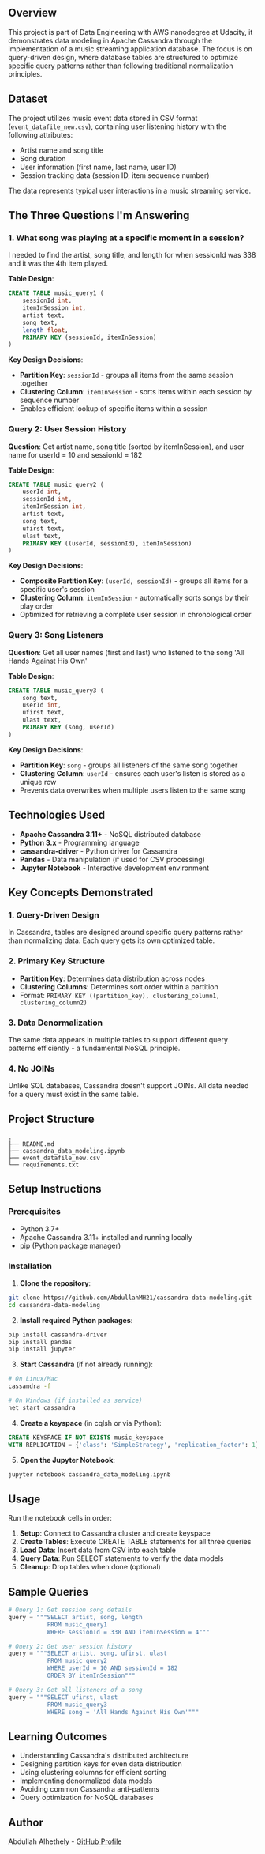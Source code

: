 ## Overview
This project is part of Data Engineering with AWS nanodegree at Udacity, it demonstrates data modeling in Apache Cassandra through the implementation of a music streaming application database. The focus is on query-driven design, where database tables are structured to optimize specific query patterns rather than following traditional normalization principles.

## Dataset
The project utilizes music event data stored in CSV format (`event_datafile_new.csv`), containing user listening history with the following attributes:
- Artist name and song title
- Song duration
- User information (first name, last name, user ID)
- Session tracking data (session ID, item sequence number)

The data represents typical user interactions in a music streaming service.

## The Three Questions I'm Answering

### 1. What song was playing at a specific moment in a session?
I needed to find the artist, song title, and length for when sessionId was 338 and it was the 4th item played.

**Table Design**:
```sql
CREATE TABLE music_query1 (
    sessionId int,
    itemInSession int,
    artist text,
    song text,
    length float,
    PRIMARY KEY (sessionId, itemInSession)
)
```

**Key Design Decisions**:
- **Partition Key**: `sessionId` - groups all items from the same session together
- **Clustering Column**: `itemInSession` - sorts items within each session by sequence number
- Enables efficient lookup of specific items within a session

### Query 2: User Session History
**Question**: Get artist name, song title (sorted by itemInSession), and user name for userId = 10 and sessionId = 182

**Table Design**:
```sql
CREATE TABLE music_query2 (
    userId int,
    sessionId int,
    itemInSession int,
    artist text,
    song text,
    ufirst text,
    ulast text,
    PRIMARY KEY ((userId, sessionId), itemInSession)
)
```

**Key Design Decisions**:
- **Composite Partition Key**: `(userId, sessionId)` - groups all items for a specific user's session
- **Clustering Column**: `itemInSession` - automatically sorts songs by their play order
- Optimized for retrieving a complete user session in chronological order

### Query 3: Song Listeners
**Question**: Get all user names (first and last) who listened to the song 'All Hands Against His Own'

**Table Design**:
```sql
CREATE TABLE music_query3 (
    song text,
    userId int,
    ufirst text,
    ulast text,
    PRIMARY KEY (song, userId)
)
```

**Key Design Decisions**:
- **Partition Key**: `song` - groups all listeners of the same song together
- **Clustering Column**: `userId` - ensures each user's listen is stored as a unique row
- Prevents data overwrites when multiple users listen to the same song

## Technologies Used
- **Apache Cassandra 3.11+** - NoSQL distributed database
- **Python 3.x** - Programming language
- **cassandra-driver** - Python driver for Cassandra
- **Pandas** - Data manipulation (if used for CSV processing)
- **Jupyter Notebook** - Interactive development environment

## Key Concepts Demonstrated

### 1. Query-Driven Design
In Cassandra, tables are designed around specific query patterns rather than normalizing data. Each query gets its own optimized table.

### 2. Primary Key Structure
- **Partition Key**: Determines data distribution across nodes
- **Clustering Columns**: Determines sort order within a partition
- Format: `PRIMARY KEY ((partition_key), clustering_column1, clustering_column2)`

### 3. Data Denormalization
The same data appears in multiple tables to support different query patterns efficiently - a fundamental NoSQL principle.

### 4. No JOINs
Unlike SQL databases, Cassandra doesn't support JOINs. All data needed for a query must exist in the same table.

## Project Structure
```
.
├── README.md
├── cassandra_data_modeling.ipynb
├── event_datafile_new.csv
└── requirements.txt
```

## Setup Instructions

### Prerequisites
- Python 3.7+
- Apache Cassandra 3.11+ installed and running locally
- pip (Python package manager)

### Installation

1. **Clone the repository**:
```bash
git clone https://github.com/AbdullahMH21/cassandra-data-modeling.git
cd cassandra-data-modeling
```

2. **Install required Python packages**:
```bash
pip install cassandra-driver
pip install pandas
pip install jupyter
```

3. **Start Cassandra** (if not already running):
```bash
# On Linux/Mac
cassandra -f

# On Windows (if installed as service)
net start cassandra
```

4. **Create a keyspace** (in cqlsh or via Python):
```sql
CREATE KEYSPACE IF NOT EXISTS music_keyspace 
WITH REPLICATION = {'class': 'SimpleStrategy', 'replication_factor': 1};
```

5. **Open the Jupyter Notebook**:
```bash
jupyter notebook cassandra_data_modeling.ipynb
```

## Usage

Run the notebook cells in order:
1. **Setup**: Connect to Cassandra cluster and create keyspace
2. **Create Tables**: Execute CREATE TABLE statements for all three queries
3. **Load Data**: Insert data from CSV into each table
4. **Query Data**: Run SELECT statements to verify the data models
5. **Cleanup**: Drop tables when done (optional)

## Sample Queries

```python
# Query 1: Get session song details
query = """SELECT artist, song, length 
           FROM music_query1 
           WHERE sessionId = 338 AND itemInSession = 4"""

# Query 2: Get user session history
query = """SELECT artist, song, ufirst, ulast 
           FROM music_query2 
           WHERE userId = 10 AND sessionId = 182
           ORDER BY itemInSession"""

# Query 3: Get all listeners of a song
query = """SELECT ufirst, ulast 
           FROM music_query3 
           WHERE song = 'All Hands Against His Own'"""
```

## Learning Outcomes
- Understanding Cassandra's distributed architecture
- Designing partition keys for even data distribution
- Using clustering columns for efficient sorting
- Implementing denormalized data models
- Avoiding common Cassandra anti-patterns
- Query optimization for NoSQL databases

## Author
Abdullah Alhethely - [GitHub Profile](https://github.com/AbdullahMH21)